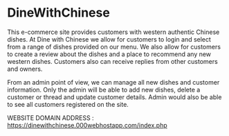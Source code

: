 # DineWithChinese

This e-commerce site provides customers with western authentic Chinese dishes. At Dine with Chinese we allow for customers to login and
select from a range of dishes provided on our menu. We also allow for customers to create a review about the dishes and a place to recommend any new western dishes. 
Customers also can receive replies from other customers and owners.

From an admin point of view, we can manage all new dishes and customer information. Only the admin will be able to add new dishes, delete a customer or thread and 
update customer details. Admin would also be able to see all customers registered on the site. 

WEBSITE DOMAIN ADDRESS : https://dinewithchinese.000webhostapp.com/index.php

